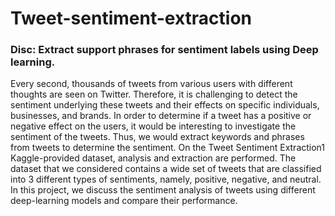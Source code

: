 # Tweet-sentiment-extraction
### Disc: Extract support phrases for sentiment labels using Deep learning.

Every second, thousands of tweets from various users with different thoughts are seen on Twitter. Therefore, it is challenging to detect the sentiment underlying these tweets and their effects on specific individuals, businesses, and brands. In order to determine if a tweet has a positive or negative effect on the users, it would be interesting to investigate the sentiment of the tweets. Thus, we would extract keywords and phrases from tweets to determine the sentiment. On the Tweet Sentiment Extraction1 Kaggle-provided dataset, analysis and extraction are performed. The dataset that we considered contains a wide set of tweets that are classified into 3 different types of sentiments, namely, positive, negative, and neutral.
In this project, we discuss the sentiment analysis of tweets using different deep-learning models and compare their performance.
